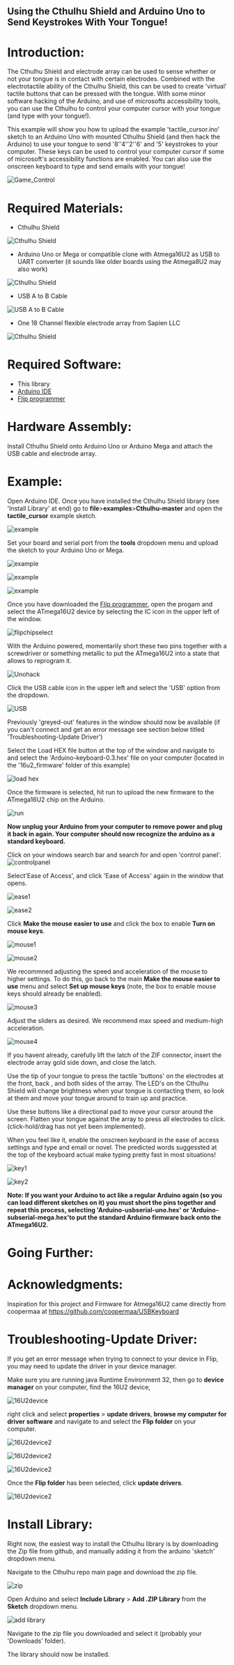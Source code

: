 ## Using the Cthulhu Shield and Arduino Uno to Send Keystrokes With Your Tongue!

# Introduction:

The Cthulhu Shield and electrode array can be used to sense whether or not your tongue is in contact with certain electrodes. Combined with the electrotactile ability of the Cthulhu Shield, this can be used to create 'virtual' tactile buttons that can be pressed with the tongue. With some minor software hacking of the Arduino, and use of microsofts accessibility tools, you can use the Cthulhu to control your computer cursor with your tongue (and type with your tongue!).

This example will show you how to upload the example 'tactile_cursor.ino' sketch to an Arduino Uno with mounted Cthulhu Shield (and then hack the Arduino) to  use your tongue to send '8''4''2''6' and '5' keystrokes to your computer. These keys can be used to control your computer cursor if some of microsoft's accessibility functions are enabled. You can also use the onscreen keyboard to type and send emails with your tongue!

![Game_Control](https://github.com/SapienLLCdev/Cthulhu/blob/master/examples/tactile_cursor/jpgs/bw_tongue_mouse.gif?raw=true)

# Required Materials:

* Cthulhu Shield

![Cthulhu Shield](https://github.com/SapienLLCdev/Cthulhu/blob/master/examples/tactile_cursor/jpgs/cthulhusmall.jpg?raw=true)
* Arduino Uno or Mega or compatible clone with Atmega16U2 as USB to UART converter (it sounds like older boards using the Atmega8U2 may also work)

![Cthulhu Shield](https://github.com/SapienLLCdev/Cthulhu/blob/master/examples/tactile_cursor/jpgs/unosmall.jpg?raw=true)
* USB A to B Cable

![USB A to B Cable](https://github.com/SapienLLCdev/Cthulhu/blob/master/examples/tactile_cursor/jpgs/usbsmall.jpg?raw=true)

* One 18 Channel flexible electrode array from Sapien LLC

![Cthulhu Shield](https://github.com/SapienLLCdev/Cthulhu/blob/master/examples/tactile_cursor/jpgs/ribbonsmall.jpg?raw=true)

# Required Software:
* This library
* [Arduino IDE](https://www.arduino.cc/en/Main/Software)
* [Flip programmer](https://www.microchip.com/developmenttools/ProductDetails/flip)


# Hardware Assembly:
Install Cthulhu Shield onto Arduino Uno or Arduino Mega and attach the USB cable and electrode array. 

# Example:
Open Arduino IDE. Once you have installed the Cthulhu Shield library (see 'Install Library' at end) go to **file**>**examples**>**Cthulhu-master** and open the **tactile_cursor** example sketch.

![example](https://github.com/SapienLLCdev/Cthulhu/blob/master/examples/tactile_cursor/jpgs/arduino_tactile_cursor_example.jpg?raw=true)

Set your board and serial port from the **tools** dropdown menu and upload the sketch to your Arduino Uno or Mega.

![example](https://github.com/SapienLLCdev/Cthulhu/blob/master/examples/tactile_cursor/jpgs/arduino_brdselect_uno.jpg?raw=true)

![example](https://github.com/SapienLLCdev/Cthulhu/blob/master/examples/tactile_keypad/jpgs/arduino_comselect.jpg?raw=true)

![example](https://github.com/SapienLLCdev/Cthulhu/blob/master/examples/tactile_keypad/jpgs/arduino_upload.jpg?raw=true)



Once you have downloaded the [Flip programmer](https://www.microchip.com/developmenttools/ProductDetails/flip), open the progam and select the ATmega16U2 device by selecting the IC icon in the upper left of the window. 

![flipchipselect](https://github.com/SapienLLCdev/Cthulhu/blob/master/examples/tactile_keypad/jpgs/flipchipselect.jpg?raw=true)

With the Arduino powered, momentarily short these two pins together with a screwdriver or something metallic to put the ATmega16U2 into a state that allows to reprogram it.

![Unohack](https://github.com/SapienLLCdev/Cthulhu/blob/master/examples/tactile_keypad/jpgs/unokeyboardhack.jpg?raw=true)

Click the USB cable icon in the upper left and select the 'USB' option from the dropdown. 

![USB](https://github.com/SapienLLCdev/Cthulhu/blob/master/examples/tactile_keypad/jpgs/select_USB.jpg?raw=true)

Previously 'greyed-out' features in the window should now be available (if you can't connect and get an error message see section below titled 'Troubleshooting-Update Driver')

Select the Load HEX file button at the top of the window and navigate to and select the 'Arduino-keyboard-0.3.hex' file on your computer (located in the '16u2_firmware' folder of this example)

![load hex](https://github.com/SapienLLCdev/Cthulhu/blob/master/examples/tactile_keypad/jpgs/firmwareselect.jpg?raw=true)

Once the firmware is selected, hit run to upload the new firmware to the ATmega16U2 chip on the Arduino.

![run](https://github.com/SapienLLCdev/Cthulhu/blob/master/examples/tactile_keypad/jpgs/uploadfirmware.jpg?raw=true)

**Now unplug your Arduino from your computer to remove power and plug it back in again. Your computer should now recognize the arduino as a standard keyboard.**

Click on your windows search bar and search for and open 'control panel'.
![controlpanel](https://github.com/SapienLLCdev/Cthulhu/blob/master/examples/tactile_cursor/jpgs/control_panel.jpg?raw=true)

Select'Ease of Access', and click 'Ease of Access' again in the window that opens.

![ease1](https://github.com/SapienLLCdev/Cthulhu/blob/master/examples/tactile_cursor/jpgs/control_panel2.jpg?raw=true)

![ease2](https://github.com/SapienLLCdev/Cthulhu/blob/master/examples/tactile_cursor/jpgs/easeofaccess1.jpg?raw=true)

Click **Make the mouse easier to use** and click the box to enable **Turn on mouse keys**.

![mouse1](https://github.com/SapienLLCdev/Cthulhu/blob/master/examples/tactile_cursor/jpgs/access_mouse_select.jpg?raw=true)

![mouse2](https://github.com/SapienLLCdev/Cthulhu/blob/master/examples/tactile_cursor/jpgs/turnonmousekeys.jpg?raw=true)

We recommned adjusting the speed and acceleration of the mouse to higher settings. To do this, go back to the main **Make the mouse easier to use** menu and select **Set up mouse keys** (note, the box to enable mouse keys should already be enabled).

![mouse3](https://github.com/SapienLLCdev/Cthulhu/blob/master/examples/tactile_cursor/jpgs/setupmousekeysselect.jpg?raw=true)

Adjust the sliders as desired. We recommend max speed and medium-high acceleration.


![mouse4](https://github.com/SapienLLCdev/Cthulhu/blob/master/examples/tactile_cursor/jpgs/speedcontrol.jpg?raw=true)

If you havent already, carefully lift the latch of the ZIF connector, insert the electrode array gold side down, and close the latch. 

Use the tip of your tongue to press the tactile 'buttons' on the electrodes at the front, back , and both sides of the array. The LED's on the Cthulhu Shield will change brightness when your tongue is contacting them, so look at them and move your tongue around to train up and practice. 

Use these buttons like a directional pad to move your cursor around the screen. Flatten your tongue against the array to press all electrodes to click. (click-hold/drag has not yet been implemented).

When you feel like it, enable the onscreen keyboard in the ease of access settings and type and email or novel. The predicted words suggessted at the top of the keyboard actual make typing pretty fast in most situations!

![key1](https://github.com/SapienLLCdev/Cthulhu/blob/master/examples/tactile_cursor/jpgs/without_mouse_keyboard_select.jpg?raw=true)

![key2](https://github.com/SapienLLCdev/Cthulhu/blob/master/examples/tactile_cursor/jpgs/onscreenkeyboard.jpg?raw=true)

**Note: If you want your Arduino to act like a regular Arduino again (so you can load different sketches on it) you must short the pins together and repeat this process, selecting 'Arduino-usbserial-uno.hex' or 'Arduino-subserial-mega.hex'to put the standard Arduino firmware back onto the ATmega16U2.**



# Going Further:



# Acknowledgments: 
Inspiration for this project and Firmware for Atmega16U2 came directly from coopermaa at https://github.com/coopermaa/USBKeyboard










# Troubleshooting-Update Driver:
If you get an error message when trying to connect to your device in Flip, you may need to update the driver in your device manager. 

Make sure you are running java Runtime Environment 32, then go to **device manager** on your computer, find the 16U2 device, 

![16U2device](https://github.com/SapienLLCdev/Cthulhu/blob/master/examples/tactile_keypad/jpgs/driverupdate1.jpg?raw=true)

right click and select **properties** > **update drivers**, **browse my computer for driver software** and navigate to and select the **Flip folder** on your computer. 

![16U2device2](https://github.com/SapienLLCdev/Cthulhu/blob/master/examples/tactile_keypad/jpgs/driverupdate2.jpg?raw=true)

![16U2device2](https://github.com/SapienLLCdev/Cthulhu/blob/master/examples/tactile_keypad/jpgs/driverupdate3.jpg?raw=true)

![16U2device2](https://github.com/SapienLLCdev/Cthulhu/blob/master/examples/tactile_keypad/jpgs/driverupdate4.jpg?raw=true)

Once the **Flip folder** has been selected, click **update drivers**.

![16U2device2](https://github.com/SapienLLCdev/Cthulhu/blob/master/examples/tactile_keypad/jpgs/driverupdate5.jpg?raw=true)


# Install Library:

Right now, the easiest way to install the Cthulhu library is by downloading the Zip file from github, and manually adding it from the arduino 'sketch' dropdown menu.

Navigate to the Cthulhu repo main page and download the zip file.

![zip](https://github.com/SapienLLCdev/Cthulhu/blob/master/examples/tactile_keypad/jpgs/download_zip.jpg?raw=true)

Open Arduino and select **Include Library** > **Add .ZIP Library** from the **Sketch** dropdown menu.

![add library](https://github.com/SapienLLCdev/Cthulhu/blob/master/examples/tactile_keypad/jpgs/arduino_add_zip_library.jpg?raw=true)

Navigate to the zip file you downloaded and select it (probably your 'Downloads' folder). 

The library should now be installed. 
